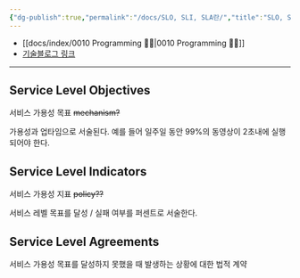 ```yaml
---
{"dg-publish":true,"permalink":"/docs/SLO, SLI, SLA란/","title":"SLO, SLI, SLA란"}
---
```


- [[docs/index/0010 Programming 👩‍💻\|0010 Programming 👩‍💻]]
- [기술블로그 링크](https://newrelic.com/kr/blog/best-practices/what-are-slos-slis-slas)
___

## Service Level Objectives

서비스 가용성 목표 ~~mechanism?~~

가용성과 업타임으로 서술된다. 예를 들어 일주일 동안 99%의 동영상이 2초내에 실행되어야 한다.

## Service Level Indicators

서비스 가용성 지표 ~~policy??~~

서비스 레벨 목표를 달성 / 실패 여부를 퍼센트로 서술한다. 

## Service Level Agreements

서비스 가용성 목표를 달성하지 못했을 때 발생하는 상황에 대한 법적 계약
